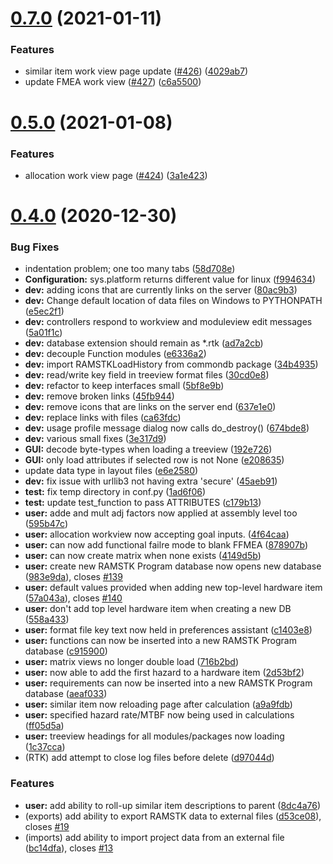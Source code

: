 # [0.7.0](https://github.com/ReliaQualAssociates/ramstk/compare/v0.5.0...v0.7.0) (2021-01-11)


### Features

* similar item work view page update ([#426](https://github.com/ReliaQualAssociates/ramstk/issues/426)) ([4029ab7](https://github.com/ReliaQualAssociates/ramstk/commit/4029ab758e127955e534290beb21a5a9e7e23135))
* update FMEA work view ([#427](https://github.com/ReliaQualAssociates/ramstk/issues/427)) ([c6a5500](https://github.com/ReliaQualAssociates/ramstk/commit/c6a55002bc3d2f472a060222c4e8333a1c3e23c3))



# [0.5.0](https://github.com/ReliaQualAssociates/ramstk/compare/v0.4.0...v0.5.0) (2021-01-08)


### Features

* allocation work view page ([#424](https://github.com/ReliaQualAssociates/ramstk/issues/424)) ([3a1e423](https://github.com/ReliaQualAssociates/ramstk/commit/3a1e4234ed5eaeceb055fb122da8df0f2c4c5710))



# [0.4.0](https://github.com/ReliaQualAssociates/ramstk/compare/v0.0.0...v0.4.0) (2020-12-30)


### Bug Fixes

* indentation problem; one too many tabs ([58d708e](https://github.com/ReliaQualAssociates/ramstk/commit/58d708e2b1854703e61b7411a34e14b5ab9561d2))
* **Configuration:** sys.platform returns different value for linux ([f994634](https://github.com/ReliaQualAssociates/ramstk/commit/f994634263c9b7bc7755ab2c4137b75f04a4614b))
* **dev:** adding icons that are currently links on the server ([80ac9b3](https://github.com/ReliaQualAssociates/ramstk/commit/80ac9b3cab38ba7cb8eb2951093b177861d485e7))
* **dev:** Change default location of data files on Windows to PYTHONPATH ([e5ec2f1](https://github.com/ReliaQualAssociates/ramstk/commit/e5ec2f15891a62bbef3f8f3e5d53cbfe26cd13d6))
* **dev:** controllers respond to workview and moduleview edit messages ([5a01f1c](https://github.com/ReliaQualAssociates/ramstk/commit/5a01f1c8020e0928ce1196aea1d29ea005966a20))
* **dev:** database extension should remain as *.rtk ([ad7a2cb](https://github.com/ReliaQualAssociates/ramstk/commit/ad7a2cb0a7fa78786eec4f6803882b0d24cd65ef))
* **dev:** decouple Function modules ([e6336a2](https://github.com/ReliaQualAssociates/ramstk/commit/e6336a2b9c0ad54daf4da0e2756be4dd6f600fbd))
* **dev:** import RAMSTKLoadHistory from commondb package ([34b4935](https://github.com/ReliaQualAssociates/ramstk/commit/34b4935153b57a7d72579694f08fbb74bfa3c98a))
* **dev:** read/write key field in treeview format files ([30cd0e8](https://github.com/ReliaQualAssociates/ramstk/commit/30cd0e8c3e4ba4989b258237c67b19a1d94ed285))
* **dev:** refactor to keep interfaces small ([5bf8e9b](https://github.com/ReliaQualAssociates/ramstk/commit/5bf8e9b273f542b6405f9b9e5bdcacb8923dd17c))
* **dev:** remove broken links ([45fb944](https://github.com/ReliaQualAssociates/ramstk/commit/45fb944e9a9d04a04d4a074fcf29640ce3a15d27))
* **dev:** remove icons that are links on the server end ([637e1e0](https://github.com/ReliaQualAssociates/ramstk/commit/637e1e02bf5895b6ddb892424aba2fb3db9e8efc))
* **dev:** replace links with files ([ca63fdc](https://github.com/ReliaQualAssociates/ramstk/commit/ca63fdc962f892334752ef3db9b513c6983abfce))
* **dev:** usage profile message dialog now calls do_destroy() ([674bde8](https://github.com/ReliaQualAssociates/ramstk/commit/674bde8ec53e6d155e5b66a7ff632bf3609e7b28))
* **dev:** various small fixes ([3e317d9](https://github.com/ReliaQualAssociates/ramstk/commit/3e317d99b668c0bbdf49405ea3fc8371b9e4f1c2))
* **GUI:** decode byte-types when loading a treeview ([192e726](https://github.com/ReliaQualAssociates/ramstk/commit/192e72694875fbb9f5c8ed82b7442a7b4cba62c9))
* **GUI:** only load attributes if selected row is not None ([e208635](https://github.com/ReliaQualAssociates/ramstk/commit/e2086352fc4135ec4396a491daf461b4b11297ec))
* update data type in layout files ([e6e2580](https://github.com/ReliaQualAssociates/ramstk/commit/e6e2580daae343e9f66e896ec1e4cbbbe1a7dee9))
* **dev:** fix issue with urllib3 not having extra 'secure' ([45aeb91](https://github.com/ReliaQualAssociates/ramstk/commit/45aeb91a23e63c304a3fba1b89472e779583e098))
* **test:** fix temp directory in conf.py ([1ad6f06](https://github.com/ReliaQualAssociates/ramstk/commit/1ad6f062d6cbcbffd5740d97152ef381dcd33fa0))
* **test:** update test_function to pass ATTRIBUTES ([c179b13](https://github.com/ReliaQualAssociates/ramstk/commit/c179b138fb56b1c468c2fa79ccd5ece19fa48399))
* **user:** adde and mult adj factors now applied at assembly level too ([595b47c](https://github.com/ReliaQualAssociates/ramstk/commit/595b47c1d1da10b6112ea3b149c60b0129890502))
* **user:** allocation workview now accepting goal inputs. ([4f64caa](https://github.com/ReliaQualAssociates/ramstk/commit/4f64caa13753ac72efdce40026dc3c8912016c1c))
* **user:** can now add functional failre mode to blank FFMEA ([878907b](https://github.com/ReliaQualAssociates/ramstk/commit/878907be7d8b4c617bcfe5a74f1be59d2e67d4e6))
* **user:** can now create matrix when none exists ([4149d5b](https://github.com/ReliaQualAssociates/ramstk/commit/4149d5b8f4b8df557aa65d91db195effeb8d28f0))
* **user:** create new RAMSTK Program database now opens new database ([983e9da](https://github.com/ReliaQualAssociates/ramstk/commit/983e9dadf8af52f000eb36f75cecbd09a1adda56)), closes [#139](https://github.com/ReliaQualAssociates/ramstk/issues/139)
* **user:** default values provided when adding new top-level hardware item ([57a043a](https://github.com/ReliaQualAssociates/ramstk/commit/57a043a70bdc08d44c8b0bf73e992b15fcab99c0)), closes [#140](https://github.com/ReliaQualAssociates/ramstk/issues/140)
* **user:** don't add top level hardware item when creating a new DB ([558a433](https://github.com/ReliaQualAssociates/ramstk/commit/558a433a217622888e909c9cc7d9ad3169908850))
* **user:** format file key text now held in preferences assistant ([c1403e8](https://github.com/ReliaQualAssociates/ramstk/commit/c1403e846bd7351d1a77fb6c7097a3bd653c8b09))
* **user:** functions can now be inserted into a new RAMSTK Program database ([c915900](https://github.com/ReliaQualAssociates/ramstk/commit/c915900293efb07b2c637f082fb696bc2b63c6a7))
* **user:** matrix views no longer double load ([716b2bd](https://github.com/ReliaQualAssociates/ramstk/commit/716b2bd6945097b3f56a03fa86a1b8cef30ef684))
* **user:** now able to add the first hazard to a hardware item ([2d53bf2](https://github.com/ReliaQualAssociates/ramstk/commit/2d53bf2ed0b55c4b9465ab5557157d315535d813))
* **user:** requirements can now be inserted into a new RAMSTK Program database ([aeaf033](https://github.com/ReliaQualAssociates/ramstk/commit/aeaf03313c6eca475e8aa19b4337c5267bf7be5b))
* **user:** similar item now reloading page after calculation ([a9a9fdb](https://github.com/ReliaQualAssociates/ramstk/commit/a9a9fdbb9299e39e639c27b5570f3f9bd951045e))
* **user:** specified hazard rate/MTBF now being used in calculations ([ff05d5a](https://github.com/ReliaQualAssociates/ramstk/commit/ff05d5a91c6e6d4f70825cb32c6475350363e0f6))
* **user:** treeview headings for all modules/packages now loading ([1c37cca](https://github.com/ReliaQualAssociates/ramstk/commit/1c37cca7b840d9cf89aaedf0a76818a668109b6e))
* (RTK) add attempt to close log files before delete ([d97044d](https://github.com/ReliaQualAssociates/ramstk/commit/d97044d4319e9fe526c5402ae63efe6223ae97ef))


### Features

* **user:** add ability to roll-up similar item descriptions to parent ([8dc4a76](https://github.com/ReliaQualAssociates/ramstk/commit/8dc4a76684cd9a1dca762889319a71b8cf1c409f))
* (exports) add ability to export RAMSTK data to external files ([d53ce08](https://github.com/ReliaQualAssociates/ramstk/commit/d53ce08e20184bd79b93cf54ba56343e1679b4f3)), closes [#19](https://github.com/ReliaQualAssociates/ramstk/issues/19)
* (imports) add ability to import project data from an external file ([bc14dfa](https://github.com/ReliaQualAssociates/ramstk/commit/bc14dfa3457d30945ab08cc45382ab4ba90a4f33)), closes [#13](https://github.com/ReliaQualAssociates/ramstk/issues/13)



